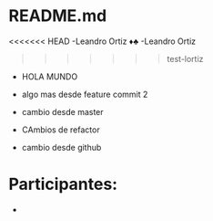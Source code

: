 # README.md
<<<<<<< HEAD
-Leandro Ortiz ♦♣
-Leandro Ortiz
>>>>>>> test-lortiz
- HOLA MUNDO


- algo mas desde feature commit 2
- cambio desde master
- CAmbios de refactor
- cambio desde github

# Participantes:
- 
